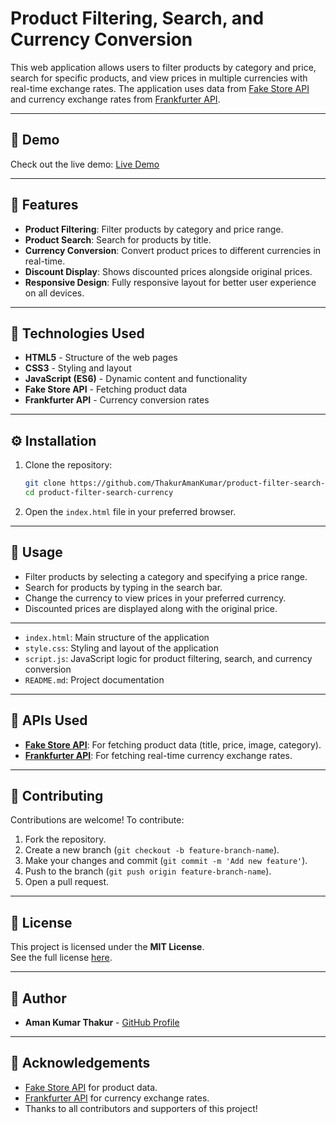 # Product Filtering, Search, and Currency Conversion

This web application allows users to filter products by category and price, search for specific products, and view prices in multiple currencies with real-time exchange rates. The application uses data from [Fake Store API](https://fakestoreapi.com) and currency exchange rates from [Frankfurter API](https://www.frankfurter.app).

---

## 🚀 Demo

Check out the live demo: [Live Demo](https://product-explorer-chi.vercel.app)

---

## 🌟 Features

- **Product Filtering**: Filter products by category and price range.
- **Product Search**: Search for products by title.
- **Currency Conversion**: Convert product prices to different currencies in real-time.
- **Discount Display**: Shows discounted prices alongside original prices.
- **Responsive Design**: Fully responsive layout for better user experience on all devices.

---

## 🔧 Technologies Used

- **HTML5** - Structure of the web pages
- **CSS3** - Styling and layout
- **JavaScript (ES6)** - Dynamic content and functionality
- **Fake Store API** - Fetching product data
- **Frankfurter API** - Currency conversion rates

---

## ⚙️ Installation

1. Clone the repository:

    ```bash
    git clone https://github.com/ThakurAmanKumar/product-filter-search-currency.git
    cd product-filter-search-currency
    ```

2. Open the `index.html` file in your preferred browser.

---

## 📌 Usage

- Filter products by selecting a category and specifying a price range.
- Search for products by typing in the search bar.
- Change the currency to view prices in your preferred currency.
- Discounted prices are displayed along with the original price.

---


- `index.html`: Main structure of the application
- `style.css`: Styling and layout of the application
- `script.js`: JavaScript logic for product filtering, search, and currency conversion
- `README.md`: Project documentation

---

## 🔗 APIs Used

- **[Fake Store API](https://fakestoreapi.com)**: For fetching product data (title, price, image, category).
- **[Frankfurter API](https://www.frankfurter.app)**: For fetching real-time currency exchange rates.

---

## 🤝 Contributing

Contributions are welcome! To contribute:

1. Fork the repository.
2. Create a new branch (`git checkout -b feature-branch-name`).
3. Make your changes and commit (`git commit -m 'Add new feature'`).
4. Push to the branch (`git push origin feature-branch-name`).
5. Open a pull request.

---

## 📜 License
This project is licensed under the **MIT License**.  
See the full license [here](https://github.com/ThakurAmanKumar/License/blob/main/LICENSE).


---

## 👤 Author

- **Aman Kumar Thakur** - [GitHub Profile](https://github.com/ThakurAmanKumar)

---

## 🙏 Acknowledgements

- [Fake Store API](https://fakestoreapi.com) for product data.
- [Frankfurter API](https://www.frankfurter.app) for currency exchange rates.
- Thanks to all contributors and supporters of this project!

